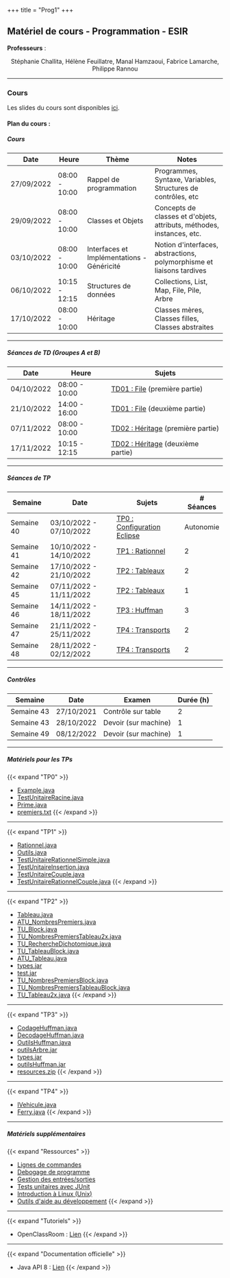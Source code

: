 +++
title = "Prog1"
+++

## Matériel de cours - Programmation - ESIR

**Professeurs** : 
<p style="text-align: center;">
Stéphanie Challita, Hélène Feuillatre, Manal Hamzaoui, Fabrice Lamarche, Philippe Rannou 
</p>

---

### Cours
				
Les slides du cours sont disponibles [ici](/prog/cours-prog-ESIR.pdf).

#### Plan du cours :

##### Cours

| Date | Heure | Thème | Notes |
| -------- | -------- | -------- | -------- |
| 27/09/2022 | 08:00 - 10:00 | Rappel de programmation | Programmes, Syntaxe, Variables, Structures de contrôles, etc |
| 29/09/2022 | 08:00 - 10:00 | Classes et Objets | Concepts de classes et d'objets, attributs, méthodes, instances, etc. |
| 03/10/2022 | 08:00 - 10:00 | Interfaces et Implémentations - Généricité | Notion d'interfaces, abstractions, polymorphisme et liaisons tardives | 
| 06/10/2022 | 10:15 - 12:15 | Structures de données | Collections, List, Map, File, Pile, Arbre |
| 17/10/2022 | 08:00 - 10:00 | Héritage | Classes mères, Classes filles, Classes abstraites | 

---

##### Séances de TD (Groupes A et B)

| Date | Heure | Sujets |
| -------- | -------- | -------- |
| 04/10/2022 | 08:00 - 10:00 | [TD01 : File](/prog/TD01-file-prog-ESIR.pdf) (première partie) | 
| 21/10/2022 | 14:00 - 16:00 | [TD01 : File](/prog/TD01-file-prog-ESIR.pdf) (deuxième partie) | 
| 07/11/2022 | 08:00 - 10:00 | [TD02 : Héritage](/prog/TD02-heritage-prog-ESIR.pdf) (première partie) | 
| 17/11/2022 | 10:15 - 12:15 | [TD02 : Héritage](/prog/TD02-heritage-prog-ESIR.pdf) (deuxième partie) |
				
---

##### Séances de TP


| Semaine | Date | Sujets | # Séances |
| -------- | -------- | -------- | -------- |
| Semaine 40 | 03/10/2022 - 07/10/2022 | [TP0 : Configuration Eclipse](/prog/TP00-config-prog-ESIR.pdf) | Autonomie | 
| Semaine 41 | 10/10/2022 - 14/10/2022 | [TP1 : Rationnel](/prog/TP01-rationnel-prog-ESIR.pdf) | 2 | 
| Semaine 42 | 17/10/2022 - 21/10/2022 | [TP2 : Tableaux](/prog/TP02-tableau-prog-ESIR.pdf) | 2 | 
| Semaine 45 | 07/11/2022 - 11/11/2022 | [TP2 : Tableaux](/prog/TP02-tableau-prog-ESIR.pdf) | 1 | 
| Semaine 46 | 14/11/2022 - 18/11/2022 | [TP3 : Huffman](/prog/TP03-huffman-prog-ESIR.pdf) | 3 | 
| Semaine 47 | 21/11/2022 - 25/11/2022 | [TP4 : Transports](/prog/TP04-transports-prog-ESIR.pdf) | 2 | 
| Semaine 48 | 28/11/2022 - 02/12/2022 | [TP4 : Transports](/prog/TP04-transports-prog-ESIR.pdf) | 2 | 
<!-- [Correction TP1](/prog/materials/tp1/correction-TP01.zip) -->

---

##### Contrôles</h3>

| Semaine | Date | Examen | Durée (h) |
| -------- | -------- | -------- | -------- |
| Semaine 43 | 27/10/2021 | Contrôle sur table | 2 | 
| Semaine 43 | 28/10/2022 | Devoir (sur machine) | 1 | 
| Semaine 49 | 08/12/2022 | Devoir (sur machine)  | 1 | 

---

##### Matériels pour les TPs

{{< expand "TP0" >}}
- [Example.java](/prog/materials/tp0/Exemple.java)
- [TestUnitaireRacine.java](/prog/materials/tp0/TestUnitaireRacine.java) 
- [Prime.java](/prog/materials/tp0/Prime.java)
- [premiers.txt](/prog/materials/tp0/premiers.txt)
{{< /expand >}}

---	

{{< expand "TP1" >}}
- [Rationnel.java](/prog/materials/tp1/Rationnel.java)
- [Outils.java](/prog/materials/tp1/Outils.java)
- [TestUnitaireRationnelSimple.java](/prog/materials/tp1/TestUnitaireRationnelSimple.java)
- [TestUnitaireInsertion.java](/prog/materials/tp1/TestUnitaireInsertion.java)
- [TestUnitaireCouple.java](/prog/materials/tp1/TestUnitaireCouple.java)
- [TestUnitaireRationnelCouple.java](/prog/materials/tp1/TestUnitaireRationnelCouple.java)
{{< /expand >}}

---

{{< expand "TP2" >}}
- [Tableau.java](/prog/materials/tp2/Tableau.java)
- [ATU_NombresPremiers.java](/prog/materials/tp2/ATU_NombresPremiers.java)
- [TU_Block.java](/prog/materials/tp2/TU_Block.java)
- [TU_NombresPremiersTableau2x.java](/prog/materials/tp2/TU_NombresPremiersTableau2x.java)
- [TU_RechercheDichotomique.java](/prog/materials/tp2/TU_RechercheDichotomique.java)
- [TU_TableauBlock.java](/prog/materials/tp2/TU_TableauBlock.java)
- [ATU_Tableau.java](/prog/materials/tp2/ATU_Tableau.java)
- [types.jar](/prog/materials/tp2/types.jar)
- [test.jar](/prog/materials/tp2/test.jar)
- [TU_NombresPremiersBlock.java](/prog/materials/tp2/TU_NombresPremiersBlock.java)
- [TU_NombresPremiersTableauBlock.java](/prog/materials/tp2/TU_NombresPremiersTableauBlock.java)
- [TU_Tableau2x.java](/prog/materials/tp2/TU_Tableau2x.java)
{{< /expand >}}

---

{{< expand "TP3" >}}
- [CodageHuffman.java](/prog/materials/tp3/CodageHuffman.java)
- [DecodageHuffman.java](/prog/materials/tp3/DecodageHuffman.java)
- [OutilsHuffman.java](/prog/materials/tp3/OutilsHuffman.java)
- [outilsArbre.jar](/prog/materials/tp3/outilsArbre.jar)
- [types.jar](/prog/materials/tp3/types.jar)
- [outilsHuffman.jar](/prog/materials/tp3/outilsHuffman.jar)
- [resources.zip](/prog/materials/tp3/resources.zip)
{{< /expand >}}

---

{{< expand "TP4" >}}
- [IVehicule.java](/prog/materials/tp4/IVehicule.java)
- [Ferry.java](/prog/materials/tp4/Ferry.java)
{{< /expand >}}

---

##### Matériels supplémentaires
{{< expand "Ressources" >}}
- [Lignes de commandes](/prog/materials/resources/command_memento_fr.pdf)
- [Debogage de programme](/prog/materials/resources/debogage.pdf)
- [Gestion des entrées/sorties](/prog/materials/resources/entree_sortie.pdf)
- [Tests unitaires avec JUnit](/prog/materials/resources/test_unitaire_junit.pdf)
- [Introduction à Linux (Unix)](/prog/materials/resources/unix_linux_introduction_fr.pdf)
- [Outils d'aide au développement](/prog/materials/resources/outils.pdf)
{{< /expand >}}

---

{{< expand "Tutoriels" >}}
- OpenClassRoom : [Lien](https://openclassrooms.com/fr/courses/6173501-debutez-la-programmation-avec-java)
{{< /expand >}}

---

{{< expand "Documentation officielle" >}}
- Java API 8 : [Lien](https://docs.oracle.com/javase/8/docs/api/)
{{< /expand >}}